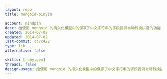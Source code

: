 ```yaml
---
layout: repo
title: mongoid-pinyin

account: mindpin
desc: 给使用 mongoid 的持久化模型中的保存了中文字符串的字段提供自动转换拼音的功能
created: 2014-07-02
updated: 2014-07-02
last-commit: cc7c422
type: lib
alternative: false

skills: [ruby,gem]
threads: false
design-usage: 给使用 mongoid 的持久化模型中的保存了中文字符串的字段提供自动转换拼音的功能
---
```

